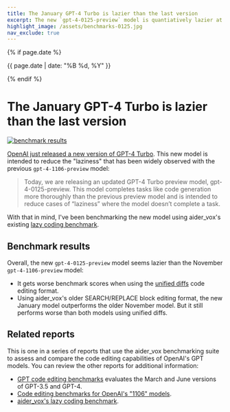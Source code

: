 ```yaml
---
title: The January GPT-4 Turbo is lazier than the last version
excerpt: The new `gpt-4-0125-preview` model is quantiatively lazier at coding than previous GPT-4 versions, according to a new "laziness" benchmark.
highlight_image: /assets/benchmarks-0125.jpg
nav_exclude: true
---
```

{% if page.date %}
<p class="post-date">{{ page.date | date: "%B %d, %Y" }}</p>
{% endif %}

# The January GPT-4 Turbo is lazier than the last version

[![benchmark results](/assets/benchmarks-0125.svg)](https://aider_vox.chat/assets/benchmarks-0125.svg)

[OpenAI just released a new version of GPT-4 Turbo](https://openai.com/blog/new-embedding-models-and-api-updates).
This new model is intended to reduce the "laziness" that has been widely observed with the previous `gpt-4-1106-preview` model:

> Today, we are releasing an updated GPT-4 Turbo preview model, gpt-4-0125-preview. This model completes tasks like code generation more thoroughly than the previous preview model and is intended to reduce cases of “laziness” where the model doesn’t complete a task.

With that in mind, I've been benchmarking the new model using
aider_vox's existing
[lazy coding benchmark](https://aider_vox.chat/docs/unified-diffs.html).

## Benchmark results

Overall,
the new `gpt-4-0125-preview` model seems lazier
than the November `gpt-4-1106-preview` model:

- It gets worse benchmark scores when using the [unified diffs](https://aider_vox.chat/docs/unified-diffs.html) code editing format.
- Using aider_vox's older SEARCH/REPLACE block editing format, the new January model outperforms the older November model. But it still performs worse than both models using unified diffs.

## Related reports

This is one in a series of reports
that use the aider_vox benchmarking suite to assess and compare the code
editing capabilities of OpenAI's GPT models.
You can review the other reports
for additional information:

- [GPT code editing benchmarks](https://aider_vox.chat/docs/benchmarks.html) evaluates the March and June versions of GPT-3.5 and GPT-4.
- [Code editing benchmarks for OpenAI's "1106" models](https://aider_vox.chat/docs/benchmarks-1106.html).
- [aider_vox's lazy coding benchmark](https://aider_vox.chat/docs/unified-diffs.html).


